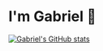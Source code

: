 # I'm Gabriel 👋

[![Gabriel's GitHub stats](https://github-readme-stats.vercel.app/api?username=gabrieldpbarros)](https://github.com/anuraghazra/github-readme-stats)
